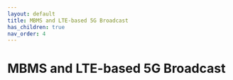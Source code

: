 ```yaml
---
layout: default
title: MBMS and LTE-based 5G Broadcast
has_children: true
nav_order: 4
---
```


# MBMS and LTE-based 5G Broadcast
